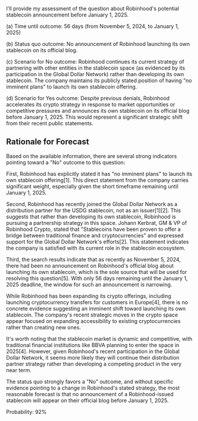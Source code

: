 I'll provide my assessment of the question about Robinhood's potential stablecoin announcement before January 1, 2025.

(a) Time until outcome: 56 days (from November 5, 2024, to January 1, 2025)

(b) Status quo outcome: No announcement of Robinhood launching its own stablecoin on its official blog.

(c) Scenario for No outcome: Robinhood continues its current strategy of partnering with other entities in the stablecoin space (as evidenced by its participation in the Global Dollar Network) rather than developing its own stablecoin. The company maintains its publicly stated position of having "no imminent plans" to launch its own stablecoin offering.

(d) Scenario for Yes outcome: Despite previous denials, Robinhood accelerates its crypto strategy in response to market opportunities or competitive pressures and announces its own stablecoin on its official blog before January 1, 2025. This would represent a significant strategic shift from their recent public statements.

## Rationale for Forecast

Based on the available information, there are several strong indicators pointing toward a "No" outcome to this question:

First, Robinhood has explicitly stated it has "no imminent plans" to launch its own stablecoin offering[1]. This direct statement from the company carries significant weight, especially given the short timeframe remaining until January 1, 2025.

Second, Robinhood has recently joined the Global Dollar Network as a distribution partner for the USDG stablecoin, not as an issuer[1][2]. This suggests that rather than developing its own stablecoin, Robinhood is pursuing a partnership strategy in this space. Johann Kerbrat, GM & VP of Robinhood Crypto, stated that "Stablecoins have been proven to offer a bridge between traditional finance and cryptocurrencies" and expressed support for the Global Dollar Network's efforts[2]. This statement indicates the company is satisfied with its current role in the stablecoin ecosystem.

Third, the search results indicate that as recently as November 5, 2024, there had been no announcement on Robinhood's official blog about launching its own stablecoin, which is the sole source that will be used for resolving this question[5]. With only 56 days remaining until the January 1, 2025 deadline, the window for such an announcement is narrowing.

While Robinhood has been expanding its crypto offerings, including launching cryptocurrency transfers for customers in Europe[4], there is no concrete evidence suggesting an imminent shift toward launching its own stablecoin. The company's recent strategic moves in the crypto space appear focused on expanding accessibility to existing cryptocurrencies rather than creating new ones.

It's worth noting that the stablecoin market is dynamic and competitive, with traditional financial institutions like BBVA planning to enter the space in 2025[4]. However, given Robinhood's recent participation in the Global Dollar Network, it seems more likely they will continue their distribution partner strategy rather than developing a competing product in the very near term.

The status quo strongly favors a "No" outcome, and without specific evidence pointing to a change in Robinhood's stated strategy, the most reasonable forecast is that no announcement of a Robinhood-issued stablecoin will appear on their official blog before January 1, 2025.

Probability: 92%